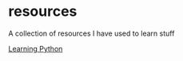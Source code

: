# resources
A collection of resources I have used to learn stuff

[Learning Python](learning-python.md)